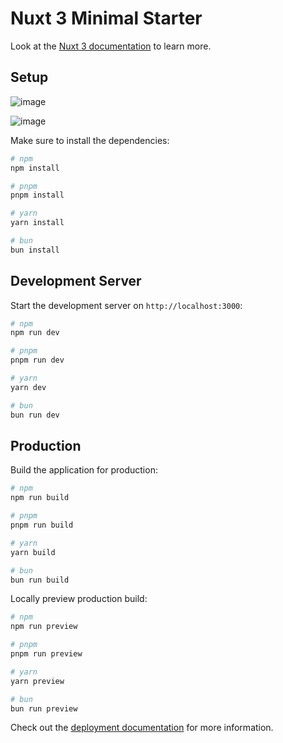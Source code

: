 # Nuxt 3 Minimal Starter

Look at the [Nuxt 3 documentation](https://nuxt.com/docs/getting-started/introduction) to learn more.

## Setup
![image](https://github.com/markcir/wsb-nuxt/assets/46850314/e909ee02-10ea-4918-95b8-7b9f48f96a65)

![image](https://github.com/markcir/wsb-nuxt/assets/46850314/ad0238bf-720f-4881-b496-3b59c0985400)

Make sure to install the dependencies:

```bash
# npm
npm install

# pnpm
pnpm install

# yarn
yarn install

# bun
bun install
```

## Development Server

Start the development server on `http://localhost:3000`:

```bash
# npm
npm run dev

# pnpm
pnpm run dev

# yarn
yarn dev

# bun
bun run dev
```

## Production

Build the application for production:

```bash
# npm
npm run build

# pnpm
pnpm run build

# yarn
yarn build

# bun
bun run build
```

Locally preview production build:

```bash
# npm
npm run preview

# pnpm
pnpm run preview

# yarn
yarn preview

# bun
bun run preview
```

Check out the [deployment documentation](https://nuxt.com/docs/getting-started/deployment) for more information.
